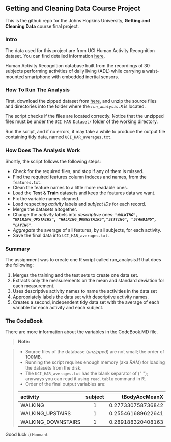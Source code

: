 ## Getting and Cleaning Data Course Project
This is the github repo for the Johns Hopkins University, **Getting and Cleaning Data** course final project.

### Intro
The data used for this project are from UCI Human Activity Recognition dataset. You can find detailed information [here](http://archive.ics.uci.edu/ml/datasets/Human+Activity+Recognition+Using+Smartphones).

Human Activity Recognition database built from the recordings of 30 subjects performing activities of daily living (ADL) while carrying a waist-mounted smartphone with embedded inertial sensors.


### How To Run The Analysis
First, download the zipped dataset from [here](https://d396qusza40orc.cloudfront.net/getdata%2Fprojectfiles%2FUCI%20HAR%20Dataset.zip), and unzip the source files and directories into the folder where the *`run_analysis.R`* is located.

The script checks if the files are located correctly. Notice that the unzipped files must be under the `UCI HAR Dataset/` folder of the working directory.

Run the script, and if no errors, it may take a while to produce the output file containing tidy data, named `UCI_HAR_averages.txt`.

### How Does The Analysis Work
Shortly, the script follows the following steps:

- Check for the required files, and stop if any of them is missed.
- Find the required features column indeces and names, from the `features.txt`.
- Clean the feature names to a little more readable ones.
- Load the **Test** & **Train** datasets and keep the features data we want.
- Fix the variable names cleaned.
- Load respecting *activity* labels and *subject IDs* for each record.
- Merge the datasets altogether.
- Change the *activity* labels into *descriptive* ones: ***`"WALKING", "WALKING_UPSTAIRS", "WALKING_DOWNSTAIRS","SITTING", "STANDING", "LAYING"`***.
- *Aggregate* the average of all features, by all subjects, for each activity.
- Save the final data into `UCI_HAR_averages.txt`.



### Summary
The assignment was to create one R script called run_analysis.R that does the following:

1. Merges the training and the test sets to create one data set.
2. Extracts only the measurements on the mean and standard deviation for each measurement. 
3. Uses descriptive activity names to name the activities in the data set
4. Appropriately labels the data set with descriptive activity names. 
5. Creates a second, independent tidy data set with the average of each variable for each activity and each subject. 

### The CodeBook
There are more information about the variables in the CodeBook.MD file.


> **Note:**

> - Source files of the database (*unzipped*) are not small; the order of **100MB**.
> - Running the script requires enough memory (aka *RAM*) for loading the datasets from the disk.
> - The `UCI_HAR_averages.txt` has the blank separator of (" "); anyways you can read it using `read.table` command in **R**.
> - Order of the final output variables are:
> 
> | activity | subject | tBodyAccMeanX |  ...  |
> | :----------------------------- | :-----: | ------------: | :---: |
> | WALKING                      | 1   |  0.277330758736842    | ...   |
> | WALKING_UPSTAIRS      | 1   |  0.255461689622641   | ...   |
> | WALKING_DOWNSTAIRS | 1   |  0.289188320408163  | ...   |



Good luck :)
`Hoomant`
